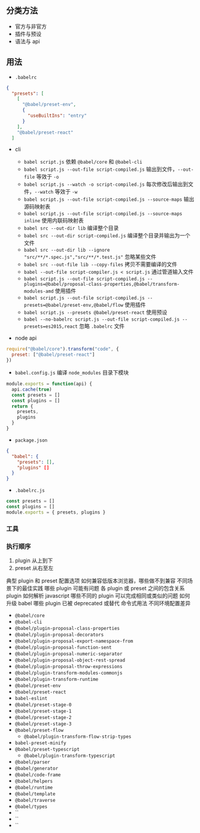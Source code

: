 ## 分类方法

- 官方与非官方
- 插件与预设
- 语法与 api

## 用法

- `.babelrc`

```json
{
  "presets": [
    [
      "@babel/preset-env",
      {
        "useBuiltIns": "entry"
      }
    ],
    "@babel/preset-react"
  ]
```

- cli

  - `babel script.js` 依赖 `@babel/core` 和 `@babel-cli`
  - `babel script.js --out-file script-compiled.js` 输出到文件，`--out-file` 等效于 `-o`
  - `babel script.js --watch -o script-compiled.js` 每次修改后输出到文件，`--watch` 等效于 `-w`
  - `babel script.js --out-file script-compiled.js --source-maps` 输出源码映射表
  - `babel script.js --out-file script-compiled.js --source-maps inline` 使用内联码映射表
  - `babel src --out-dir lib` 编译整个目录
  - `babel src --out-dir script-compiled.js` 编译整个目录并输出为一个文件
  - `babel src --out-dir lib --ignore "src/**/*.spec.js","src/**/*.test.js"` 忽略某些文件
  - `babel src --out-file lib --copy-files` 拷贝不需要编译的文件
  - `babel --out-file script-compiler.js < script.js` 通过管道输入文件
  - `babel script.js --out-file script-compiled.js --plugins=@babel/proposal-class-properties,@babel/transform-modules-amd` 使用插件
  - `babel script.js --out-file script-compiled.js --presets=@babel/preset-env,@babel/flow` 使用插件
  - `babel script.js --presets @babel/preset-react` 使用预设
  - `babel --no-babelrc script.js --out-file script-compiled.js --presets=es2015,react` 忽略 `.babelrc` 文件

- node api

```js
require("@babel/core").transform("code", {
  preset: ["@babel/preset-react"]
})
```

- `babel.config.js` 编译 `node_modules` 目录下模块

```js
module.exports = function(api) {
  api.cache(true)
  const presets = []
  const plugins = []
  return {
    presets,
    plugins
  }
}
```

- `package.json`

```json
{
  "babel": {
    "presets": [],
    "plugins" []
  }
}
```

- `.babelrc.js`

```js
const presets = []
const plugins = []
module.exports = { presets, plugins }
```

### 工具

### 执行顺序

1. plugin 从上到下
2. preset 从右至左

典型 plugin 和 preset 配置选项
如何兼容低版本浏览器，哪些做不到兼容
不同场景下的最佳实践
哪些 plugin 可能有问题
各 plugin 或 preset 之间的包含关系
plugin 如何解析 javascript
哪些不同的 plugin 可以完成相同或类似的问题
如何升级 babel
哪些 plugin 已被 deprecated 或替代
命令式用法
不同环境配置差异

- `@babel/core`
- `@babel-cli`
- `@babel/plugin-proposal-class-properties`
- `@babel/plugin-proposal-decorators`
- `@babel/plugin-proposal-export-namespace-from`
- `@babel/plugin-proposal-function-sent`
- `@babel/plugin-proposal-numeric-separator`
- `@babel/plugin-proposal-object-rest-spread`
- `@babel/plugin-proposal-throw-expressions`
- `@babel/plugin-transform-modules-commonjs`
- `@babel/plugin-transform-runtime`
- `@babel/preset-env`
- `@babel/preset-react`
- `babel-eslint`
- `@babel/preset-stage-0`
- `@babel/preset-stage-1`
- `@babel/preset-stage-2`
- `@babel/preset-stage-3`
- `@babel/preset-flow`
  - `@babel/plugin-transform-flow-strip-types`
- `babel-preset-minify`
- `@babel/preset-typescript`
  - `@babel/plugin-transform-typescript`
- `@babel/parser`
- `@babel/generator`
- `@babel/code-frame`
- `@babel/helpers`
- `@babel/runtime`
- `@babel/template`
- `@babel/traverse`
- `@babel/types`
- ``
- ``
- ``

```

```
